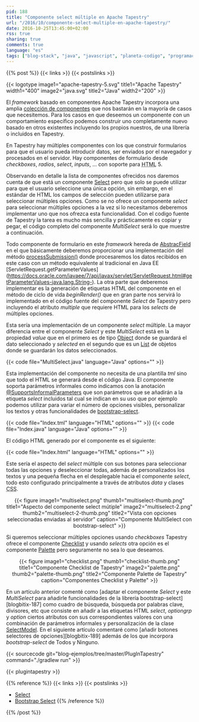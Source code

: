```yaml
---
pid: 188
title: "Componente select múltiple en Apache Tapestry"
url: "/2016/10/componente-select-multiple-en-apache-tapestry/"
date: 2016-10-25T13:45:00+02:00
rss: true
sharing: true
comments: true
language: "es"
tags: ["blog-stack", "java", "javascript", "planeta-codigo", "programacion", "tapestry"]
---
```


{{% post %}}
{{< links >}}
{{< postslinks >}}

{{< logotype image1="apache-tapestry-5.svg" title1="Apache Tapestry" width1="400" image2="java.svg" title2="Java" width2="200" >}}

El _framework_ basado en componentes Apache Tapestry incorpora una amplia [colección de componentes](http://tapestry.apache.org/component-reference.html) que nos bastarán en la mayoría de casos que necesitemos. Para los casos en que deseemos un componente con un comportamiento específico podemos construir uno completamente nuevo basado en otros existentes incluyendo los propios nuestros, de una librería o incluidos en Tapestry.

En Tapestry hay múltiples componentes con los que construir formularios para que el usuario pueda introducir datos, ser enviados por el navegador y procesados en el servidor. Hay componentes de formulario desde _checkboxes_, _radios_, _select_, _inputs_, ... con soporte para <abbr title="HyperText Markup Language">HTML</abbr> 5.

Observando en detalle la lista de componentes ofrecidos nos daremos cuenta de que está un componente [Select](https://tapestry.apache.org/current/apidocs/org/apache/tapestry5/corelib/components/Select.html) pero que solo se puede utilizar para que el usuario seleccione una única opción, sin embargo, en el estándar de HTML los campos de selección pueden utilizarse para seleccionar múltiples opciones. Como se no ofrece un componente _select_ para seleccionar múltiples opciones a la vez si lo necesitamos deberemos implementar uno que nos ofrezca esta funcionalidad. Con el codigo fuente de Tapestry la tarea es mucho más sencilla y prácticamente es copiar y pegar, el código completo del componente _MultiSelect_ será lo que muestre a continuación.

Todo componente de formulario en este _framework_ hereda de [AbstracField](https://tapestry.apache.org/current/apidocs/org/apache/tapestry5/corelib/base/AbstractField.html) en el que básicamente deberemos proporcionar una implementación del método [processSubmission()](https://tapestry.apache.org/current/apidocs/org/apache/tapestry5/corelib/base/AbstractField.html#processSubmission(java.lang.String)) donde procesaremos los datos recibidos en este caso con un método equivalente al tradicional en Java EE [ServletRequest.getParameterValues] (https://docs.oracle.com/javaee/7/api/javax/servlet/ServletRequest.html#getParameterValues-java.lang.String-). La otra parte que deberemos implementar es la generación de etiquetas HTML del componente en el método de ciclo de vida _beginRender()_ que en gran parte nos servirá lo implementado en el código fuente del componente _Select_ de Tapestry pero incluyendo el atributo _multiple_ que requiere HTML para los _selects_ de múltiples opciones.

Esta sería una implementación de un componente _select_ múltiple. La mayor diferencia entre el componente _Select_ y este _MultiSelect_ está en la propiedad _value_ que en el primero es de tipo [Object](https://docs.oracle.com/javase/8/docs/api/java/lang/Object.html) donde se guardará el dato seleccionado y _selected_ en el segundo que es un [List](https://docs.oracle.com/javase/8/docs/api/java/util/List.html) de objetos donde se guardarán los datos seleccionados.

{{< code file="MultiSelect.java" language="Java" options="" >}}

Esta implementación del componente no necesita de una plantilla _tml_ sino que todo el HTML se generará desde el código Java. El componente soporta parámetros informales como indicamos con la anotación [@SupportsInformalParameters](https://tapestry.apache.org/current/apidocs/org/apache/tapestry5/annotations/SupportsInformalParameters.html) que son parámetros que se añadirán a la etiqueta _select_ incluidos tal cual se indican en su uso que por ejemplo podemos utilizar para variar el número de opciones visibles, personalizar los textos y otras funcionalidades de [bootstrap-select](https://silviomoreto.github.io/bootstrap-select/).

{{< code file="Index.tml" language="HTML" options="" >}}
{{< code file="Index.java" language="Java" options="" >}}

El código HTML generado por el componente es el siguiente:

{{< code file="Index.html" language="HTML" options="" >}}

Este sería el aspecto del _select_ múltiple con sus botones para seleccionar todas las opciones y deseleccionar todas, además de personalizados los textos y una pequeña flecha en el desplegable hacia el componente _select_, todo esto configurado principalmente a través de atributos _data_ y clases <abbr title="Cascading Stylesheets">CSS</abbr>.

<div class="media" style="text-align: center;">
    {{< figure
        image1="multiselect.png" thumb1="multiselect-thumb.png" title1="Aspecto del componente select mútiple"
        image2="multiselect-2.png" thumb2="multiselect-2-thumb.png" title2="Vista con opciones seleccionadas enviadas al servidor"
        caption="Componente MultiSelect con bootstrap-select" >}}
</div>

Si queremos seleccionar múltiples opciones usando _checkboxes_ Tapestry ofrece el componente [Checklist](https://tapestry.apache.org/current/apidocs/org/apache/tapestry5/corelib/components/Checklist.html) y usando _selects_ otra opción es el componente [Palette](https://tapestry.apache.org/current/apidocs/org/apache/tapestry5/corelib/components/Palette.html) pero seguramente no sea lo que deseamos.

<div class="media" style="text-align: center;">
    {{< figure
        image1="checklist.png" thumb1="checklist-thumb.png" title1="Componente Checklist de Tapestry"
        image2="palette.png" thumb2="palette-thumb.png" title2="Componente Palette de Tapestry"
        caption="Componentes Checklist y Palette" >}}
</div>

En un artículo anterior comenté como [adaptar el componente _Select_ y este _MultiSelect_ para añadirle funcionalidades de la librería bootstrap-select][blogbitix-187] como cuadro de búsqueda, búsqueda por palabras clave, divisores, etc que consiste en añadir a las etiquetas HTML _select_, _optiongrp_ y _option_ ciertos atributos con sus correspondientes valores con una combinación de parámetros informales y personalización de la clase [SelectModel](https://tapestry.apache.org/current/apidocs/org/apache/tapestry5/SelectModel.html). En el siguiente artículo comentaré como [añadir botones selectores de opciones][blogbitix-189] además de los que incorpora _bootstrap-select_ de Todos y Ninguno.

{{< sourcecode git="blog-ejemplos/tree/master/PlugInTapestry" command="./gradlew run" >}}

{{< plugintapestry >}}

{{% reference %}}
{{< links >}}
{{< postslinks >}}
* [Select](https://tapestry.apache.org/current/apidocs/org/apache/tapestry5/corelib/components/Select.html)
* [Bootstrap Select](https://silviomoreto.github.io/bootstrap-select/)
{{% /reference %}}

{{% /post %}}
